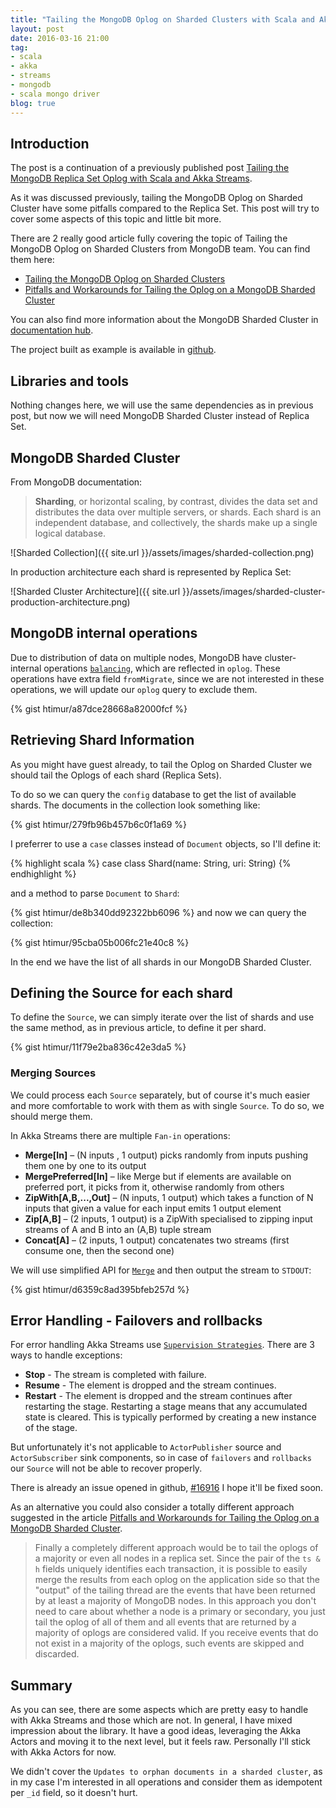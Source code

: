 ```yaml
---
title: "Tailing the MongoDB Oplog on Sharded Clusters with Scala and Akka Streams"
layout: post
date: 2016-03-16 21:00
tag:
- scala
- akka
- streams
- mongodb
- scala mongo driver
blog: true
---
```


## Introduction
The post is a continuation of a previously published post [Tailing the MongoDB Replica Set Oplog with Scala and Akka Streams](http://khamrakulov.de/tailing_the_mongodb_replica_set_oplog_with_scala_and_akka_streams/).

As it was discussed previously, tailing the MongoDB Oplog on Sharded Cluster have some pitfalls compared to the Replica Set. This post will try to cover some aspects of this topic and little bit more.

There are 2 really good article fully covering the topic of Tailing the MongoDB Oplog on Sharded Clusters from MongoDB team. You can find them here:

- [Tailing the MongoDB Oplog on Sharded Clusters](https://www.mongodb.com/blog/post/tailing-mongodb-oplog-sharded-clusters)
- [Pitfalls and Workarounds for Tailing the Oplog on a MongoDB Sharded Cluster](https://www.mongodb.com/blog/post/pitfalls-and-workarounds-for-tailing-the-oplog-on-a-mongodb-sharded-cluster)

You can also find more information about the MongoDB Sharded Cluster in [documentation hub](https://docs.mongodb.org/manual/core/sharding-introduction/).

The project built as example is available in [github](https://github.com/htimur/mongo_oplog_akka_streams).

## Libraries and tools

Nothing changes here, we will use the same dependencies as in previous post, but now we will need MongoDB Sharded Cluster instead of Replica Set.

## MongoDB Sharded Cluster

From MongoDB documentation:

>**Sharding**, or horizontal scaling, by contrast, divides the data set and distributes the data over multiple servers, or shards. Each shard is an independent database, and collectively, the shards make up a single logical database.

![Sharded Collection]({{ site.url }}/assets/images/sharded-collection.png)

In production architecture each shard is represented by Replica Set:

![Sharded Cluster Architecture]({{ site.url }}/assets/images/sharded-cluster-production-architecture.png)

## MongoDB internal operations

Due to distribution of data on multiple nodes, MongoDB have cluster-internal operations  [`balancing`](https://docs.mongodb.org/manual/tutorial/manage-sharded-cluster-balancer/), which are reflected in `oplog`. These operations have extra field `fromMigrate`, since we are not interested in these operations, we will update our `oplog` query to exclude them.

{% gist htimur/a87dce28668a82000fcf %}

## Retrieving Shard Information

As you might have guest already, to tail the Oplog on Sharded Cluster we should tail the Oplogs of each shard (Replica Sets).

To do so we can query the `config` database to get the list of available shards. The documents in the collection look something like:

{% gist htimur/279fb96b457b6c0f1a69 %}

I preferrer to use a `case` classes instead of `Document` objects, so I'll define it:

{% highlight scala %}
case class Shard(name: String, uri: String)
{% endhighlight %}

and a method to parse `Document` to `Shard`:

{% gist htimur/de8b340dd92322bb6096 %}
and now we can query the collection:

{% gist htimur/95cba05b006fc21e40c8 %}

In the end we have the list of all shards in our MongoDB Sharded Cluster.

## Defining the Source for each shard

To define the `Source`, we can simply iterate over the list of shards and use the same method, as in previous article, to define it per shard.

{% gist htimur/11f79e2ba836c42e3da5 %}

### Merging Sources

We could process each `Source` separately, but of course it's much easier and more comfortable to work with them as with single `Source`. To do so, we should merge them.

In Akka Streams there are multiple `Fan-in` operations:

>
* **Merge[In]** – (N inputs , 1 output) picks randomly from inputs pushing them one by one to its output
* **MergePreferred[In]** – like Merge but if elements are available on preferred port, it picks from it, otherwise randomly from others
* **ZipWith[A,B,...,Out]** – (N inputs, 1 output) which takes a function of N inputs that given a value for each input emits 1 output element
* **Zip[A,B]** – (2 inputs, 1 output) is a ZipWith specialised to zipping input streams of A and B into an (A,B) tuple stream
* **Concat[A]** – (2 inputs, 1 output) concatenates two streams (first consume one, then the second one)

We will use simplified API for [`Merge`](http://doc.akka.io/docs/akka/2.4.2/scala/stream/stream-graphs.html#combining-sources-and-sinks-with-simplified-api) and then output the stream to `STDOUT`:

{% gist htimur/d6359c8ad395bfeb257d %}

## Error Handling - Failovers and rollbacks

For error handling Akka Streams use [`Supervision Strategies`](http://doc.akka.io/docs/akka/2.4.2/scala/stream/stream-error.html). There are 3 ways to handle exceptions:

>
* **Stop** - The stream is completed with failure.
* **Resume** - The element is dropped and the stream continues.
* **Restart** - The element is dropped and the stream continues after restarting the stage. Restarting a stage means that any accumulated state is cleared. This is typically performed by creating a new instance of the stage.

But unfortunately it's not applicable to `ActorPublisher` source and `ActorSubscriber` sink components, so in case of `failovers` and `rollbacks` our `Source` will not be able to recover properly.

There is already an issue opened in github, [#16916](https://github.com/akka/akka/issues/16916) I hope it'll be fixed soon.

As an alternative you could also consider a totally different approach suggested in the article [Pitfalls and Workarounds for Tailing the Oplog on a MongoDB Sharded Cluster](https://www.mongodb.com/blog/post/pitfalls-and-workarounds-for-tailing-the-oplog-on-a-mongodb-sharded-cluster).

>Finally a completely different approach would be to tail the oplogs of a majority or even all nodes in a replica set. Since the pair of the `ts & h` fields uniquely identifies each transaction, it is possible to easily merge the results from each oplog on the application side so that the "output" of the tailing thread are the events that have been returned by at least a majority of MongoDB nodes. In this approach you don't need to care about whether a node is a primary or secondary, you just tail the oplog of all of them and all events that are returned by a majority of oplogs are considered valid. If you receive events that do not exist in a majority of the oplogs, such events are skipped and discarded.

## Summary

As you can see, there are some aspects which are pretty easy to handle with Akka Streams and those which are not. In general, I have mixed impression about the library. It have a good ideas, leveraging the Akka Actors and moving it to the next level, but it feels raw. Personally I'll stick with Akka Actors for now.

We didn't cover the `Updates to orphan documents in a sharded cluster`, as in my case I'm interested in all operations and consider them as idempotent per `_id` field, so it doesn't hurt.
